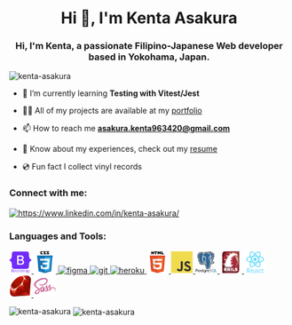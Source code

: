 <h1 align="center">Hi 👋, I'm Kenta Asakura</h1>
<h3 align="center">Hi, I'm Kenta, a passionate Filipino-Japanese Web developer based in Yokohama, Japan.</h3>

<p align="left"> <img src="https://komarev.com/ghpvc/?username=kenta-asakura&label=Profile%20views&color=0e75b6&style=flat" alt="kenta-asakura" /> </p>

- 🌱 I’m currently learning **Testing with Vitest/Jest**

- 👨‍💻 All of my projects are available at my [portfolio](https://kentaasakura.pro/)

- 📫 How to reach me **asakura.kenta963420@gmail.com**

- 📄 Know about my experiences, check out my [resume](https://docs.google.com/document/d/13Ia3JVUB8Lqdj4k5VtVcU-cHTwP4mhTf/edit?usp=sharing&ouid=100287129119339817059&rtpof=true&sd=true)

- 💿 Fun fact I collect vinyl records

<h3 align="left">Connect with me:</h3>
<p align="left">
<a href="https://linkedin.com/in/https://www.linkedin.com/in/kenta-asakura/" target="blank"><img align="center" src="https://raw.githubusercontent.com/rahuldkjain/github-profile-readme-generator/master/src/images/icons/Social/linked-in-alt.svg" alt="https://www.linkedin.com/in/kenta-asakura/" height="30" width="40" /></a>
</p>

<h3 align="left">Languages and Tools:</h3>
<p align="left"> <a href="https://getbootstrap.com" target="_blank" rel="noreferrer"> <img src="https://raw.githubusercontent.com/devicons/devicon/master/icons/bootstrap/bootstrap-plain-wordmark.svg" alt="bootstrap" width="40" height="40"/> </a> <a href="https://www.w3schools.com/css/" target="_blank" rel="noreferrer"> <img src="https://raw.githubusercontent.com/devicons/devicon/master/icons/css3/css3-original-wordmark.svg" alt="css3" width="40" height="40"/> </a> <a href="https://www.figma.com/" target="_blank" rel="noreferrer"> <img src="https://www.vectorlogo.zone/logos/figma/figma-icon.svg" alt="figma" width="40" height="40"/> </a> <a href="https://git-scm.com/" target="_blank" rel="noreferrer"> <img src="https://www.vectorlogo.zone/logos/git-scm/git-scm-icon.svg" alt="git" width="40" height="40"/> </a> <a href="https://heroku.com" target="_blank" rel="noreferrer"> <img src="https://www.vectorlogo.zone/logos/heroku/heroku-icon.svg" alt="heroku" width="40" height="40"/> </a> <a href="https://www.w3.org/html/" target="_blank" rel="noreferrer"> <img src="https://raw.githubusercontent.com/devicons/devicon/master/icons/html5/html5-original-wordmark.svg" alt="html5" width="40" height="40"/> </a> <a href="https://developer.mozilla.org/en-US/docs/Web/JavaScript" target="_blank" rel="noreferrer"> <img src="https://raw.githubusercontent.com/devicons/devicon/master/icons/javascript/javascript-original.svg" alt="javascript" width="40" height="40"/> </a> <a href="https://www.postgresql.org" target="_blank" rel="noreferrer"> <img src="https://raw.githubusercontent.com/devicons/devicon/master/icons/postgresql/postgresql-original-wordmark.svg" alt="postgresql" width="40" height="40"/> </a> <a href="https://rubyonrails.org" target="_blank" rel="noreferrer"> <img src="https://raw.githubusercontent.com/devicons/devicon/master/icons/rails/rails-original-wordmark.svg" alt="rails" width="40" height="40"/> </a> <a href="https://reactjs.org/" target="_blank" rel="noreferrer"> <img src="https://raw.githubusercontent.com/devicons/devicon/master/icons/react/react-original-wordmark.svg" alt="react" width="40" height="40"/> </a> <a href="https://www.ruby-lang.org/en/" target="_blank" rel="noreferrer"> <img src="https://raw.githubusercontent.com/devicons/devicon/master/icons/ruby/ruby-original.svg" alt="ruby" width="40" height="40"/> </a> <a href="https://sass-lang.com" target="_blank" rel="noreferrer"> <img src="https://raw.githubusercontent.com/devicons/devicon/master/icons/sass/sass-original.svg" alt="sass" width="40" height="40"/> </a> </p>

<p><img align="left" src="https://github-readme-stats.vercel.app/api/top-langs?username=kenta-asakura&show_icons=true&locale=en&layout=compact" alt="kenta-asakura" /></p>

<p>&nbsp;<img align="center" src="https://github-readme-stats.vercel.app/api?username=kenta-asakura&show_icons=true&locale=en" alt="kenta-asakura" /></p>
